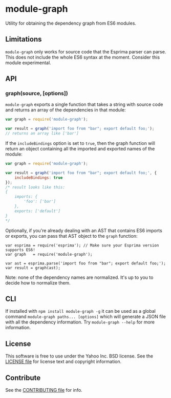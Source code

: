 module-graph
============

Utility for obtaining the dependency graph from ES6 modules.

Limitations
-----------

`module-graph` only works for source code that the Esprima parser can parse.
This does not include the whole ES6 syntax at the moment. Consider this module
experimental.


API
---

### graph(source, [options])

`module-graph` exports a single function that takes a string with source code
and returns an array of the dependencies in that module:

```js
var graph = require('module-graph');

var result = graph('import foo from "bar"; export default foo;');
// returns an array like ['bar']
```

If the `includeBindings` option is set to `true`, then the graph function
will return an object containing all the imported and exported names of the
module:

```js
var graph = require('module-graph');

var result = graph('import foo from "bar"; export default foo;', {
    includeBindings: true
});
/* result looks like this:
{
    imports: {
        'foo': ['bar']
    },
    exports: ['default']
}
*/
```

Optionally, if you're already dealing with an AST that contains ES6 imports
or exports, you can pass that AST object to the `graph` function:

```
var esprima = require('esprima'); // Make sure your Esprima version supports ES6!
var graph   = require('module-graph');

var ast = esprima.parse('import foo from "bar"; export default foo;');
var result = graph(ast);
```

Note: none of the dependency names are normalized. It's up to you to decide how
to normalize them.

CLI
---

If installed with `npm install module-graph -g` it can be used as a global
command `module-graph paths... [options]` which will generate a JSON file with
all the dependency information. Try `module-graph --help` for more information.

License
-------

This software is free to use under the Yahoo Inc. BSD license.
See the [LICENSE file][] for license text and copyright information.

Contribute
----------

See the [CONTRIBUTING file][] for info.


[CONTRIBUTING file]: https://github.com/yahoo/module-graph/blob/master/CONTRIBUTING.md
[LICENSE file]: https://github.com/yahoo/module-graph/blob/master/LICENSE.md
